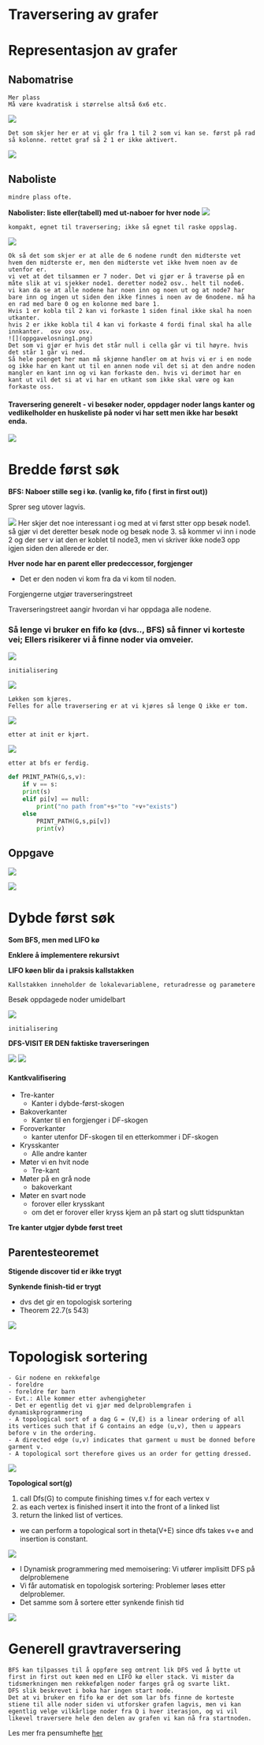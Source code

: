 # **Traversering av grafer**

# Representasjon av grafer

   ## Nabomatrise
    Mer plass
    Må være kvadratisk i størrelse altså 6x6 etc.
![](nabomatrise1.png)

    Det som skjer her er at vi går fra 1 til 2 som vi kan se. først på rad så kolonne. rettet graf så 2 1 er ikke aktivert.  

![](nabomatrise2.png)

## Naboliste
    mindre plass ofte.
**Nabolister: liste eller(tabell) med ut-naboer for hver node**
![](naboliste1.png)

    kompakt, egnet til traversering; ikke så egnet til raske oppslag. 

![](oppgave1.png)

    Ok så det som skjer er at alle de 6 nodene rundt den midterste vet hvem den midterste er, men den midterste vet ikke hvem noen av de utenfor er.
    vi vet at det tilsammen er 7 noder. Det vi gjør er å traverse på en måte slik at vi sjekker node1. deretter node2 osv.. helt til node6. 
    vi kan da se at alle nodene har noen inn og noen ut og at node7 har bare inn og ingen ut siden den ikke finnes i noen av de 6nodene. må ha en rad med bare 0 og en kolonne med bare 1. 
    Hvis 1 er kobla til 2 kan vi forkaste 1 siden final ikke skal ha noen utkanter.
    hvis 2 er ikke kobla til 4 kan vi forkaste 4 fordi final skal ha alle innkanter.  osv osv osv. 
    ![](oppgavelosning1.png)
    Det som vi gjør er hvis det står null i cella går vi til høyre. hvis det står 1 går vi ned. 
    Så hele poenget her man må skjønne handler om at hvis vi er i en node og ikke har en kant ut til en annen node vil det si at den andre noden mangler en kant inn og vi kan forkaste den. hvis vi derimot har en kant ut vil det si at vi har en utkant som ikke skal være og kan forkaste oss. 

#### Traversering generelt - vi besøker noder, oppdager noder langs kanter og vedlikelholder en huskeliste på noder vi har sett men ikke har besøkt enda. 

![](kk.png)
# Bredde først søk

**BFS: Naboer stille seg i kø. (vanlig kø, fifo ( first in first out))**

Sprer seg utover lagvis. 

![](bfs1.png)
    Her skjer det noe interessant i og med at vi først stter opp besøk node1.
    så gjør vi det
    deretter besøk node og besøk node 3.
    så kommer vi inn i node 2 og der ser v iat den er koblet til node3, men vi skriver ikke node3 opp igjen siden den allerede er der. 

**Hver node har en parent eller predeccessor, forgjenger**
- Det er den noden vi kom fra da vi kom til noden. 

Forgjengerne utgjør traverseringstreet

Traverseringstreet aangir hvordan vi har oppdaga alle nodene.

### **Så lenge vi bruker en fifo kø (dvs.., BFS) så finner vi korteste vei; Ellers risikerer vi å finne noder via omveier.**

![](bfs2.png)

    initialisering

![](bfs3.png)

    Løkken som kjøres.
    Felles for alle traversering er at vi kjøres så lenge Q ikke er tom.
![](bfs4.png)

    etter at init er kjørt.
![](bfs5.png)
    
    etter at bfs er ferdig.

````python
def PRINT_PATH(G,s,v):
    if v == s:
    print(s)
    elif pi[v] == null:
        print("no path from"+s+"to "+v+"exists")
    else
        PRINT_PATH(G,s,pi[v])
        print(v)

````
## Oppgave
![](oppgave2.png)

![](oppgavelosning2.png)


# Dybde først søk

**Som BFS, men med LIFO kø**

**Enklere å implementere rekursivt**

**LIFO køen blir da i praksis kallstakken**

    Kallstakken inneholder de lokalevariablene, returadresse og parametere

Besøk oppdagede noder umidelbart

![](DFS1.png)
    
    initialisering
**DFS-VISIT ER DEN faktiske traverseringen**

![](dfs2.png)
![](df3.png)

#### Kantkvalifisering
- Tre-kanter
    - Kanter i dybde-først-skogen
- Bakoverkanter
    - Kanter til en forgjenger i DF-skogen
- Foroverkanter
    - kanter utenfor DF-skogen til en etterkommer i DF-skogen
- Krysskanter
    - Alle andre kanter
- Møter vi en hvit node 
  - Tre-kant
- Møter på en grå node
  - bakoverkant
- Møter en svart node
  - forover eller krysskant
  - om det er forover eller kryss kjem an på start og slutt tidspunktan

**Tre kanter utgjør dybde først treet**



## **Parentesteoremet**
**Stigende discover tid er ikke trygt**

**Synkende finish-tid er trygt**
- dvs det gir en topologisk sortering
- Theorem 22.7(s 543)
  
![](teorem22.png)

# Topologisk sortering
    - Gir nodene en rekkefølge
    - foreldre
    - foreldre før barn
    - Evt.: Alle kommer etter avhengigheter
    - Det er egentlig det vi gjør med delproblemgrafen i     dynamiskprogrammering
    - A topological sort of a dag G = (V,E) is a linear ordering of all its vertices such that if G contains an edge (u,v), then u appears before v in the ordering. 
    - A directed edge (u,v) indicates that garment u must be donned before garment v. 
    - A topological sort therefore gives us an order for getting dressed.
  ![](topog.png)

**Topological sort(g)**
1. call Dfs(G) to compute finishing times v.f for each vertex v
2. as each vertex is finished insert it into the front of a linked list
3. return the linked list of vertices.
- we can perform a topological sort in theta(V+E) since dfs takes v+e and insertion is constant.
  

![](topos.png)

- I Dynamisk programmering med memoisering: Vi utfører implisitt DFS på delproblemene
- Vi får automatisk en topologisk sortering: Problemer løses etter delproblemer.
- Det samme som å sortere etter synkende finish tid


![](oppgave3.png)


# Generell gravtraversering
    BFS kan tilpasses til å oppføre seg omtrent lik DFS ved å bytte ut first in first out køen med en LIFO kø eller stack. Vi mister da tidsmerkningen men rekkefølgen noder farges grå og svarte likt. 
    DFS slik beskrevet i boka har ingen start node. 
    Det at vi bruker en fifo kø er det som lar bfs finne de korteste stiene til alle noder siden vi utforsker grafen lagvis, men vi kan egentlig velge vilkårlige noder fra Q i hver iterasjon, og vi vil
    likevel traversere hele den delen av grafen vi kan nå fra startnoden.
Les mer fra pensumhefte [her](../pensumhefte.md#Appendiks-E)